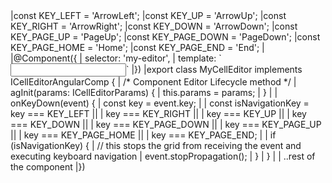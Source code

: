 <framework-specific-section frameworks="angular">
<snippet transform={false}>
|const KEY_LEFT = 'ArrowLeft';
|const KEY_UP = 'ArrowUp';
|const KEY_RIGHT = 'ArrowRight';
|const KEY_DOWN = 'ArrowDown';
|const KEY_PAGE_UP = 'PageUp';
|const KEY_PAGE_DOWN = 'PageDown';
|const KEY_PAGE_HOME = 'Home';
|const KEY_PAGE_END = 'End';
|
|@Component({
|    selector: 'my-editor',
|    template: `<input (keydown)="onKeyDown($event)" ...rest of input/>`
|})
|export class MyCellEditor implements ICellEditorAngularComp {
|    /* Component Editor Lifecycle method */
|    agInit(params: ICellEditorParams) {
|        this.params = params;
|    }
|
|    onKeyDown(event) {
|       const key = event.key;
|
|        const isNavigationKey = key === KEY_LEFT ||
|           key === KEY_RIGHT ||
|           key === KEY_UP ||
|           key === KEY_DOWN ||
|           key === KEY_PAGE_DOWN ||
|           key === KEY_PAGE_UP ||
|           key === KEY_PAGE_HOME ||
|           key === KEY_PAGE_END;
|
|           if (isNavigationKey) {
|               // this stops the grid from receiving the event and executing keyboard navigation
|               event.stopPropagation();
|           }
|    }
|   
|    ..rest of the component
|})
</snippet>
</framework-specific-section>
